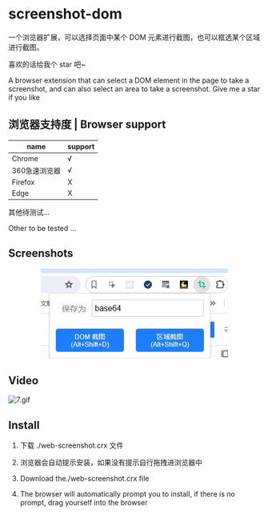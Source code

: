 # screenshot-dom
一个浏览器扩展，可以选择页面中某个 DOM 元素进行截图，也可以框选某个区域进行截图。

喜欢的话给我个 star 吧~ 

A browser extension that can select a DOM element in the page to take a screenshot, and can also select an area to take a screenshot.
Give me a star if you like

## 浏览器支持度 | Browser support

| name | support |
| --- | --- |
| Chrome | √ |
| 360急速浏览器 | √ |
| Firefox | X |
| Edge | X |

其他待测试... 

Other to be tested ...
 
## Screenshots 

<center>
<img src="Screenshots.jpg"/>
</center>

## Video
![7.gif](https://p3-juejin.byteimg.com/tos-cn-i-k3u1fbpfcp/9cb1dfc603e84af9b90c80b2cb24c56a~tplv-k3u1fbpfcp-jj-mark:0:0:0:0:q75.image#?w=1103&h=881&s=2541600&e=gif&f=402&b=fdfcfc)

## Install
1. 下载 ./web-screenshot.crx 文件
2. 浏览器会自动提示安装，如果没有提示自行拖拽进浏览器中


1. Download the./web-screenshot.crx file
2. The browser will automatically prompt you to install, if there is no prompt, drag yourself into the browser

